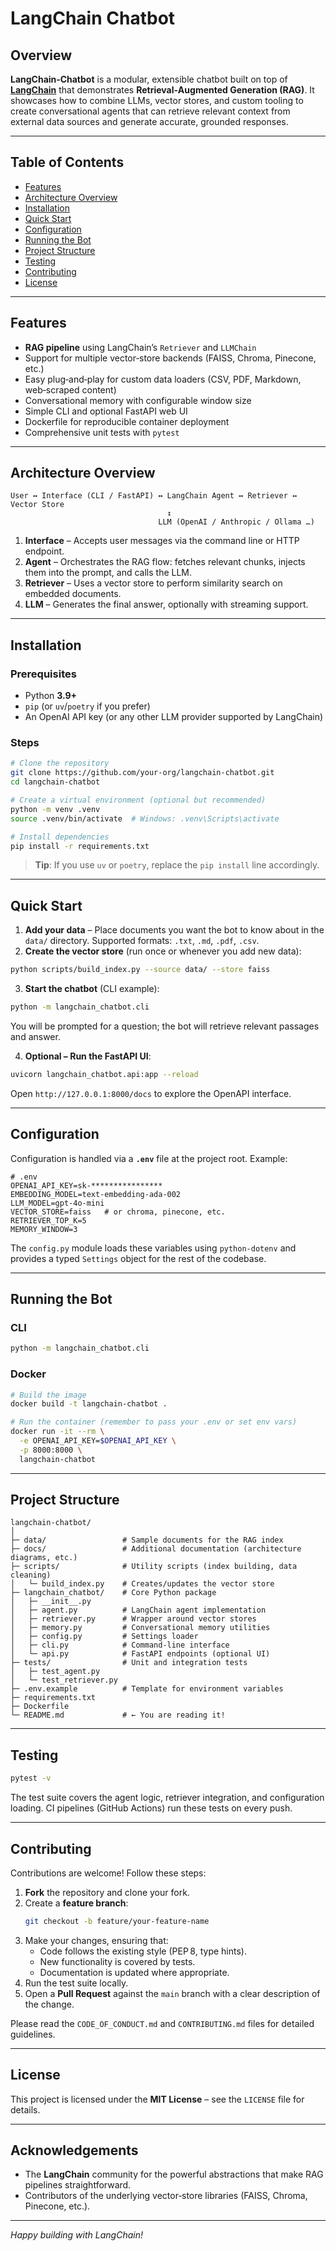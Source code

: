 # LangChain Chatbot

## Overview

**LangChain‑Chatbot** is a modular, extensible chatbot built on top of **[LangChain](https://python.langchain.com/)** that demonstrates **Retrieval‑Augmented Generation (RAG)**.  It showcases how to combine LLMs, vector stores, and custom tooling to create conversational agents that can retrieve relevant context from external data sources and generate accurate, grounded responses.

---

## Table of Contents

- [Features](#features)
- [Architecture Overview](#architecture-overview)
- [Installation](#installation)
- [Quick Start](#quick-start)
- [Configuration](#configuration)
- [Running the Bot](#running-the-bot)
- [Project Structure](#project-structure)
- [Testing](#testing)
- [Contributing](#contributing)
- [License](#license)

---

## Features

- **RAG pipeline** using LangChain’s `Retriever` and `LLMChain`
- Support for multiple vector‑store backends (FAISS, Chroma, Pinecone, etc.)
- Easy plug‑and‑play for custom data loaders (CSV, PDF, Markdown, web‑scraped content)
- Conversational memory with configurable window size
- Simple CLI and optional FastAPI web UI
- Dockerfile for reproducible container deployment
- Comprehensive unit tests with `pytest`

---

## Architecture Overview

```
User ↔️ Interface (CLI / FastAPI) ↔️ LangChain Agent ↔️ Retriever ↔️ Vector Store
                                   ↕
                                 LLM (OpenAI / Anthropic / Ollama …)
```

1. **Interface** – Accepts user messages via the command line or HTTP endpoint.
2. **Agent** – Orchestrates the RAG flow: fetches relevant chunks, injects them into the prompt, and calls the LLM.
3. **Retriever** – Uses a vector store to perform similarity search on embedded documents.
4. **LLM** – Generates the final answer, optionally with streaming support.

---

## Installation

### Prerequisites

- Python **3.9+**
- `pip` (or `uv`/`poetry` if you prefer) 
- An OpenAI API key (or any other LLM provider supported by LangChain)

### Steps

```bash
# Clone the repository
git clone https://github.com/your-org/langchain-chatbot.git
cd langchain-chatbot

# Create a virtual environment (optional but recommended)
python -m venv .venv
source .venv/bin/activate  # Windows: .venv\Scripts\activate

# Install dependencies
pip install -r requirements.txt
```

> **Tip**: If you use `uv` or `poetry`, replace the `pip install` line accordingly.

---

## Quick Start

1. **Add your data** – Place documents you want the bot to know about in the `data/` directory. Supported formats: `.txt`, `.md`, `.pdf`, `.csv`.
2. **Create the vector store** (run once or whenever you add new data):

```bash
python scripts/build_index.py --source data/ --store faiss
```

3. **Start the chatbot** (CLI example):

```bash
python -m langchain_chatbot.cli
```

   You will be prompted for a question; the bot will retrieve relevant passages and answer.

4. **Optional – Run the FastAPI UI**:

```bash
uvicorn langchain_chatbot.api:app --reload
```

   Open `http://127.0.0.1:8000/docs` to explore the OpenAPI interface.

---

## Configuration

Configuration is handled via a **`.env`** file at the project root. Example:

```dotenv
# .env
OPENAI_API_KEY=sk-****************
EMBEDDING_MODEL=text-embedding-ada-002
LLM_MODEL=gpt-4o-mini
VECTOR_STORE=faiss   # or chroma, pinecone, etc.
RETRIEVER_TOP_K=5
MEMORY_WINDOW=3
```

The `config.py` module loads these variables using `python-dotenv` and provides a typed `Settings` object for the rest of the codebase.

---

## Running the Bot

### CLI

```bash
python -m langchain_chatbot.cli
```

### Docker

```bash
# Build the image
docker build -t langchain-chatbot .

# Run the container (remember to pass your .env or set env vars)
docker run -it --rm \
  -e OPENAI_API_KEY=$OPENAI_API_KEY \
  -p 8000:8000 \
  langchain-chatbot
```

---

## Project Structure

```
langchain-chatbot/
│
├─ data/                 # Sample documents for the RAG index
├─ docs/                 # Additional documentation (architecture diagrams, etc.)
├─ scripts/              # Utility scripts (index building, data cleaning)
│   └─ build_index.py    # Creates/updates the vector store
├─ langchain_chatbot/    # Core Python package
│   ├─ __init__.py
│   ├─ agent.py          # LangChain agent implementation
│   ├─ retriever.py      # Wrapper around vector stores
│   ├─ memory.py         # Conversational memory utilities
│   ├─ config.py         # Settings loader
│   ├─ cli.py            # Command‑line interface
│   └─ api.py            # FastAPI endpoints (optional UI)
├─ tests/                # Unit and integration tests
│   ├─ test_agent.py
│   └─ test_retriever.py
├─ .env.example          # Template for environment variables
├─ requirements.txt
├─ Dockerfile
└─ README.md             # ← You are reading it!
```

---

## Testing

```bash
pytest -v
```

The test suite covers the agent logic, retriever integration, and configuration loading. CI pipelines (GitHub Actions) run these tests on every push.

---

## Contributing

Contributions are welcome! Follow these steps:

1. **Fork** the repository and clone your fork.
2. Create a **feature branch**:
   ```bash
   git checkout -b feature/your-feature-name
   ```
3. Make your changes, ensuring that:
   - Code follows the existing style (PEP 8, type hints).
   - New functionality is covered by tests.
   - Documentation is updated where appropriate.
4. Run the test suite locally.
5. Open a **Pull Request** against the `main` branch with a clear description of the change.

Please read the `CODE_OF_CONDUCT.md` and `CONTRIBUTING.md` files for detailed guidelines.

---

## License

This project is licensed under the **MIT License** – see the `LICENSE` file for details.

---

## Acknowledgements

- The **LangChain** community for the powerful abstractions that make RAG pipelines straightforward.
- Contributors of the underlying vector‑store libraries (FAISS, Chroma, Pinecone, etc.).

---

*Happy building with LangChain!*